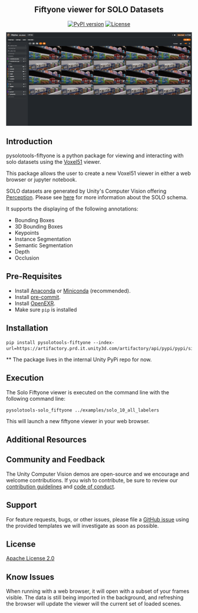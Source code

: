<div align="center">
<p align="center">

**Fiftyone viewer for SOLO Datasets**
---
[![PyPI version](https://github.com/pytest-dev/pytest-cov/actions/workflows/test.yml/badge.svg)](https://github.com/Unity-Technologies/pysolotools/actions)
[![License](https://img.shields.io/badge/License-Apache%202.0-blue.svg)](LICENSE)
</p>
</div>

<p align="center">
    <img src="docs/images/overview_51.png" align="center" />
</p>

## Introduction

pysolotools-fiftyone is a python package for viewing and interacting with solo datasets using the [Voxel51](https://voxel51.com/) viewer.

This package allows the user to create a new Voxel51 viewer in either a web browser or jupyter notebook.

SOLO datasets are generated by Unity's Computer Vision offering [Perception](https://github.com/Unity-Technologies/perception). Please see [here](https://github.com/Unity-Technologies/perception/blob/main/com.unity.perception/com.unity.perception/Documentation~/Schema/SoloSchema.md) for more information about the SOLO schema.

It supports the displaying of the following annotations:
- Bounding Boxes
- 3D Bounding Boxes
- Keypoints
- Instance Segmentation
- Semantic Segmentation
- Depth
- Occlusion

## Pre-Requisites
- Install [Anaconda](https://docs.anaconda.com/anaconda/install/) or [Miniconda](https://docs.conda.io/en/latest/miniconda.html) (recommended). 
- Install [pre-commit](https://pre-commit.com/).
- Install [OpenEXR](https://www.openexr.com/).
- Make sure `pip` is installed

## Installation

```shell
pip install pysolotools-fiftyone --index-url=https://artifactory.prd.it.unity3d.com/artifactory/api/pypi/pypi/simple
```

** The package lives in the internal Unity PyPi repo for now.

## Execution
The Solo Fiftyone viewer is executed on the command line with the following command line:
```shell
pysolotools-solo_fiftyone ../examples/solo_10_all_labelers
```

This will launch a new fiftyone viewer in your web browser.

## Additional Resources

## Community and Feedback

The Unity Computer Vision demos are open-source and we encourage and welcome contributions.
If you wish to contribute, be sure to review our [contribution guidelines](CONTRIBUTING.md)
and [code of conduct](CODE_OF_CONDUCT.md).

## Support

For feature requests, bugs, or other issues, please file a
[GitHub issue](https://github.com/Unity-Technologies/Unity-Vision-Hub/issues)
using the provided templates we will investigate as soon as possible.

## License
[Apache License 2.0](LICENSE)

## Know Issues
When running with a web browser, it will open with a subset of your frames visible.
The data is still being imported in the background, and refreshing the browser will
update the viewer will the current set of loaded scenes.
